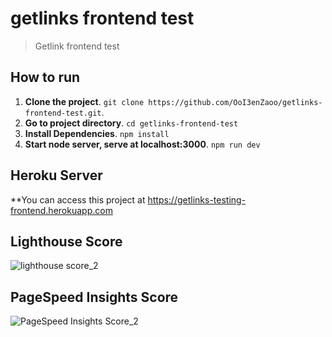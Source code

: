 # getlinks frontend test

> Getlink frontend test

## How to run
1. **Clone the project**. `git clone https://github.com/OoI3enZaoo/getlinks-frontend-test.git`.
2. **Go to project directory**. `cd getlinks-frontend-test`
3. **Install Dependencies**. `npm install`
4. **Start node server, serve at localhost:3000**. `npm run dev`

## Heroku Server
**You can access this project at https://getlinks-testing-frontend.herokuapp.com

## Lighthouse Score 
![lighthouse score_2](https://s3-ap-southeast-1.amazonaws.com/kkmodels/getlinks/lighthouse.JPG)

## PageSpeed Insights Score
![PageSpeed Insights Score_2](https://s3-ap-southeast-1.amazonaws.com/kkmodels/getlinks/pagespeed-insights.JPG)

